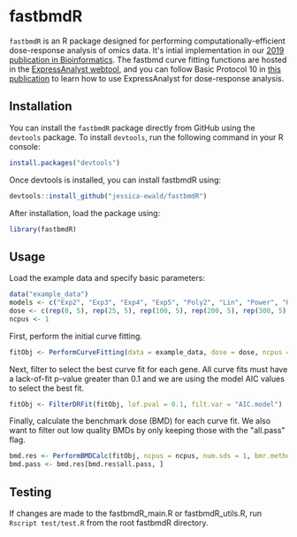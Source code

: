 # fastbmdR

`fastbmdR` is an R package designed for performing computationally-efficient dose-response analysis of omics data. It's intial implementation in our [2019 publication in Bioinformatics](https://academic.oup.com/bioinformatics/article/37/7/1035/5881631). The fastbmd curve fitting functions are hosted in the [ExpressAnalyst webtool](https://www.expressanalyst.ca), and you can follow Basic Protocol 10 in [this publication](https://currentprotocols.onlinelibrary.wiley.com/doi/10.1002/cpz1.922) to learn how to use ExpressAnalyst for dose-response analysis.

## Installation

You can install the `fastbmdR` package directly from GitHub using the `devtools` package. To install `devtools`, run the following command in your R console:

```r
install.packages("devtools")
```

Once devtools is installed, you can install fastbmdR using:
```r
devtools::install_github("jessica-ewald/fastbmdR")
```

After installation, load the package using:
```r
library(fastbmdR)
```

## Usage

Load the example data and specify basic parameters:
```r
data("example_data")
models <- c("Exp2", "Exp3", "Exp4", "Exp5", "Poly2", "Lin", "Power", "Hill")
dose <- c(rep(0, 5), rep(25, 5), rep(100, 5), rep(200, 5), rep(300, 5), rep(400, 5))
ncpus <- 1
```
First, perform the initial curve fitting.
```r
fitObj <- PerformCurveFitting(data = example_data, dose = dose, ncpus = ncpus, models = models)
```
Next, filter to select the best curve fit for each gene. All curve fits must have a lack-of-fit p-value greater than 0.1 and we are using the model AIC values to select the best fit.
```r
fitObj <- FilterDRFit(fitObj, lof.pval = 0.1, filt.var = "AIC.model")
```
Finally, calculate the benchmark dose (BMD) for each curve fit. We also want to filter out low quality BMDs by only keeping those with the "all.pass" flag.
```r
bmd.res <- PerformBMDCalc(fitObj, ncpus = ncpus, num.sds = 1, bmr.method = "sample.mean")
bmd.pass <- bmd.res[bmd.res$all.pass, ]
```

## Testing
If changes are made to the fastbmdR_main.R or fastbmdR_utils.R, run `Rscript test/test.R` from the root fastbmdR directory.
